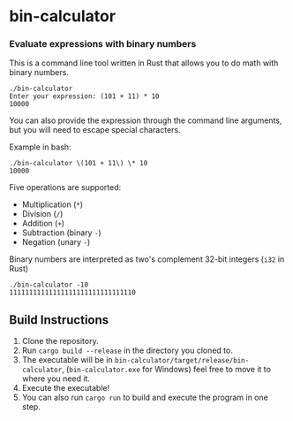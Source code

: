# bin-calculator
### Evaluate expressions with binary numbers

This is a command line tool written in Rust that allows you to do math with binary numbers.  

```
./bin-calculator
Enter your expression: (101 + 11) * 10
10000
```
  
  
  
You can also provide the expression through the command line arguments, but you will need to escape special characters.   
  
Example in bash:
```
./bin-calculator \(101 + 11\) \* 10
10000
```

Five operations are supported:
* Multiplication (`*`)
* Division (`/`)
* Addition (`+`)
* Subtraction (binary `-`)
* Negation (unary `-`)

Binary numbers are interpreted as two's complement 32-bit integers (`i32` in Rust)
```
./bin-calculator -10
11111111111111111111111111111110
```

## Build Instructions
1. Clone the repository.
2. Run `cargo build --release` in the directory you cloned to.
3. The executable will be in `bin-calculator/target/release/bin-calculator`, (`bin-calculator.exe` for Windows) feel free to move it to where you need it.
4. Execute the executable!
5. You can also run `cargo run` to build and execute the program in one step.
